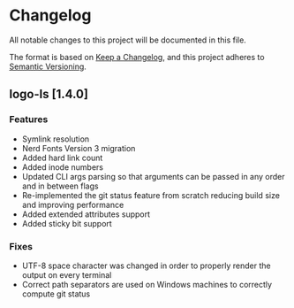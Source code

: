 # Changelog

All notable changes to this project will be documented in this file.

The format is based on [Keep a Changelog](https://keepachangelog.com/en/1.1.0/),
and this project adheres to [Semantic Versioning](https://semver.org/spec/v2.0.0.html).

## logo-ls [1.4.0]

### Features

- Symlink resolution
- Nerd Fonts Version 3 migration
- Added hard link count
- Added inode numbers
- Updated CLI args parsing so that arguments can be passed in any order and in between flags
- Re-implemented the git status feature from scratch reducing build size and improving performance
- Added extended attributes support
- Added sticky bit support

### Fixes

- UTF-8 space character was changed in order to properly render the output on every terminal
- Correct path separators are used on Windows machines to correctly compute git status



